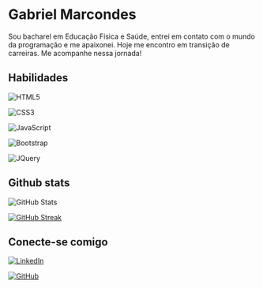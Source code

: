 # Gabriel Marcondes
Sou bacharel em Educação Física e Saúde, entrei em contato com o mundo da programação e me apaixonei. Hoje me encontro em transição de carreiras. Me acompanhe nessa jornada!

## Habilidades
![HTML5](https://img.shields.io/badge/HTML5-000?style=for-the-badge&logo=html5)

![CSS3](https://img.shields.io/badge/CSS3-000?style=for-the-badge&logo=css3&logoColor=264CE4)

![JavaScript](https://img.shields.io/badge/JavaScript-000?style=for-the-badge&logo=javascript)

![Bootstrap](https://img.shields.io/badge/Bootstrap-000?style=for-the-badge&logo=bootstrap)

![JQuery](https://img.shields.io/badge/Jquery-000?style=for-the-badge&logo=jquery)


## Github stats
![GitHub Stats](https://github-readme-stats.vercel.app/api?username=SEUUSERNAME&theme=transparent&bg_color=000&border_color=30A3DC&show_icons=true&icon_color=30A3DC&title_color=E94D5F&text_color=FFF)

[![GitHub Streak](https://streak-stats.demolab.com/?user=SEUUSERNAME&theme=bear&background=000&border=30A3DC&dates=FFF)](https://git.io/streak-stats)



## Conecte-se comigo
[![LinkedIn](https://img.shields.io/badge/LinkedIn-000?style=for-the-badge&logo=linkedin&logoColor=0E76A8)](https://www.linkedin.com/in/gabriel-marcondes-ribeiro/)

[![GitHub](https://img.shields.io/badge/GitHub-000?style=for-the-badge&logo=github&logoColor=white)](https://github.com/gabrielMFCR)